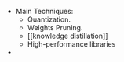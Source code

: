 - Main Techniques:
	- Quantization.
	- Weights Pruning.
	- [[knowledge distillation]]
	- High-performance libraries
-